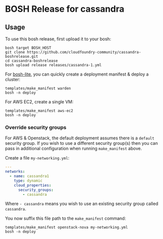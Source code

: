 # BOSH Release for cassandra

## Usage

To use this bosh release, first upload it to your bosh:

```
bosh target BOSH_HOST
git clone https://github.com/cloudfoundry-community/cassandra-boshrelease.git
cd cassandra-boshrelease
bosh upload release releases/cassandra-1.yml
```

For [bosh-lite](https://github.com/cloudfoundry/bosh-lite), you can quickly create a deployment manifest & deploy a cluster:

```
templates/make_manifest warden
bosh -n deploy
```

For AWS EC2, create a single VM:

```
templates/make_manifest aws-ec2
bosh -n deploy
```

### Override security groups

For AWS & Openstack, the default deployment assumes there is a `default` security group. If you wish to use a different security group(s) then you can pass in additional configuration when running `make_manifest` above.

Create a file `my-networking.yml`:

``` yaml
---
networks:
  - name: cassandra1
    type: dynamic
    cloud_properties:
      security_groups:
        - cassandra
```

Where `- cassandra` means you wish to use an existing security group called `cassandra`.

You now suffix this file path to the `make_manifest` command:

```
templates/make_manifest openstack-nova my-networking.yml
bosh -n deploy
```
